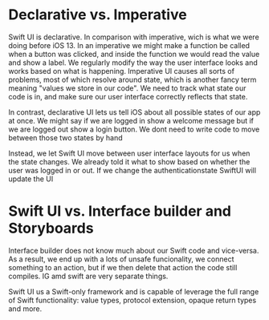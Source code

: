 <h1> Declarative vs. Imperative </h1>
<p>Swift UI is declarative. In comparison with imperative, wich is what we were doing before iOS 13. In an imperative 
we might make a function be called when a button was clicked, and inside the function we would read the value 
and show a label. We regularly modify the way the user interface looks and works based on what is happening. Imperative UI 
causes all sorts of problems, most of which resolve around state, which is another fancy term meaning 
"values we store in our code". We need to track what state our code is in, and make sure our user interface correctly
reflects that state.</p>

<p> In contrast, declarative UI lets us tell iOS about all possible states of our app at once. We might say if we are logged
in show a welcome message but if we are logged out show a login button. We dont need to write code to move between those two
states by hand </p>

<p> Instead, we let Swift UI move between user interface layouts  for us when the state changes. We already told it what
to show based on whether the user was logged in or out. If we change the authenticationstate SwiftUI will update the UI</p>

<h1> Swift UI vs. Interface builder and Storyboards </h1>
<p>Interface builder does not know much about our Swift code and vice-versa. As a result, we end up with a lots of unsafe funcionality, we connect something to an action, but if we then delete that action the code still compiles. IG amd swift are very separate things.</p>

<p> Swift UI us a Swift-only framework and is capable of leverage the full range of Swift functionality: value types, protocol extension, opaque return types and more. </p>

 
